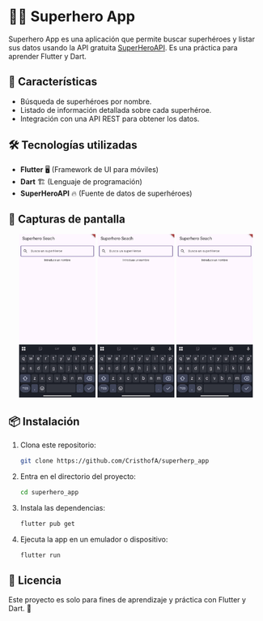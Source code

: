 # 🦸‍♂️ Superhero App

Superhero App es una aplicación que permite buscar superhéroes y listar sus datos usando la API gratuita [SuperHeroAPI](https://superheroapi.com/). Es una práctica para aprender Flutter y Dart.

## 🚀 Características
- Búsqueda de superhéroes por nombre.
- Listado de información detallada sobre cada superhéroe.
- Integración con una API REST para obtener los datos.

## 🛠 Tecnologías utilizadas
- **Flutter** 🖥️ (Framework de UI para móviles)
- **Dart** 🏗️ (Lenguaje de programación)
- **SuperHeroAPI** 🔥 (Fuente de datos de superhéroes)

## 📸 Capturas de pantalla
<div align="center">
  <img src="assets/screenshot1.jpeg" alt="Pantalla de búsqueda" width="30%"/>
  <img src="assets/screenshot1.jpeg" alt="Pantalla de búsqueda" width="30%"/>
  <img src="assets/screenshot1.jpeg" alt="Pantalla de búsqueda" width="30%"/>
</div>

## 📦 Instalación
1. Clona este repositorio:
   ```bash
   git clone https://github.com/CristhofA/superherp_app
   ```
2. Entra en el directorio del proyecto:
   ```bash
   cd superhero_app
   ```
3. Instala las dependencias:
   ```bash
   flutter pub get
   ```
4. Ejecuta la app en un emulador o dispositivo:
   ```bash
   flutter run
   ```

## 📜 Licencia
Este proyecto es solo para fines de aprendizaje y práctica con Flutter y Dart. 🚀